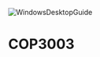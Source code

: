 ![WindowsDesktopGuide](https://user-images.githubusercontent.com/69993923/131585112-f2f5816c-2891-481f-8461-bc312fb4f242.png)
# COP3003
